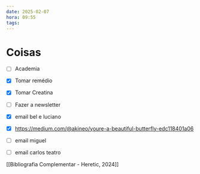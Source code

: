 ```yaml
---
date: 2025-02-07
hora: 09:55
tags:
---
```





# Coisas
- [ ] Academia
- [x] Tomar remédio
- [x] Tomar Creatina
- [ ] Fazer a newsletter
- [x] email bel e luciano 
- [x] https://medium.com/@akineo/youre-a-beautiful-butterfly-edc118401a06 
- [ ] email miguel
- [ ] email carlos teatro


[[Bibliografia Complementar - Heretic, 2024]]
